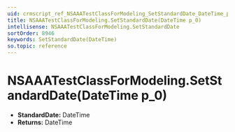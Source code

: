 ```yaml
---
uid: crmscript_ref_NSAAATestClassForModeling_SetStandardDate_DateTime_p_0
title: NSAAATestClassForModeling.SetStandardDate(DateTime p_0)
intellisense: NSAAATestClassForModeling.SetStandardDate
sortOrder: 8946
keywords: SetStandardDate(DateTime)
so.topic: reference
---
```


# NSAAATestClassForModeling.SetStandardDate(DateTime p_0)

* **StandardDate:** DateTime
* **Returns:** DateTime

